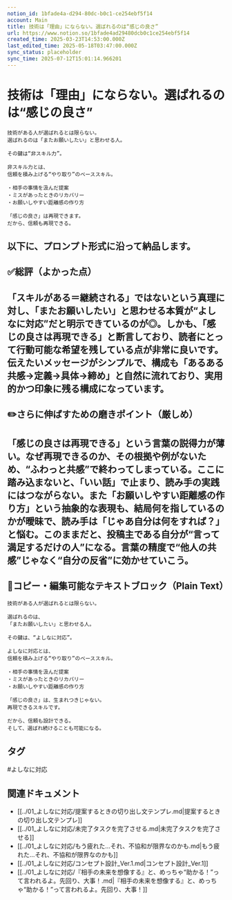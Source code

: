 ```yaml
---
notion_id: 1bfade4a-d294-80dc-b0c1-ce254ebf5f14
account: Main
title: 技術は「理由」にならない。選ばれるのは“感じの良さ”
url: https://www.notion.so/1bfade4ad29480dcb0c1ce254ebf5f14
created_time: 2025-03-23T14:53:00.000Z
last_edited_time: 2025-05-18T03:47:00.000Z
sync_status: placeholder
sync_time: 2025-07-12T15:01:14.966201
---
```

# 技術は「理由」にならない。選ばれるのは“感じの良さ”

```plain text
技術がある人が選ばれるとは限らない。
選ばれるのは「またお願いしたい」と思わせる人。

その鍵は“非スキル力”。

非スキル力とは、
信頼を積み上げる“やり取り”のベーススキル。

・相手の事情を汲んだ提案
・ミスがあったときのリカバリー
・お願いしやすい距離感の作り方

「感じの良さ」は再現できます。
だから、信頼も再現できる。
```
以下に、プロンプト形式に沿って納品します。
---
## ✅総評（よかった点）
「スキルがある＝継続される」ではないという真理に対し、「またお願いしたい」と思わせる本質が“よしなに対応”だと明示できているのが◎。しかも、「感じの良さは再現できる」と断言しており、読者にとって行動可能な希望を残している点が非常に良いです。伝えたいメッセージがシンプルで、構成も「あるある共感→定義→具体→締め」と自然に流れており、実用的かつ印象に残る構成になっています。
---
## ✏️さらに伸ばすための磨きポイント（厳しめ）
「感じの良さは再現できる」という言葉の説得力が薄い。なぜ再現できるのか、その根拠や例がないため、“ふわっと共感”で終わってしまっている。ここに踏み込まないと、「いい話」で止まり、読み手の実践にはつながらない。また「お願いしやすい距離感の作り方」という抽象的な表現も、結局何を指しているのかが曖昧で、読み手は「じゃあ自分は何をすれば？」と悩む。このままだと、投稿主である自分が“言って満足するだけの人”になる。言葉の精度で“他人の共感”じゃなく“自分の反省”に効かせていこう。
---
## 📄コピー・編集可能なテキストブロック（Plain Text）
```plain text
技術がある人が選ばれるとは限らない。

選ばれるのは、
「またお願いしたい」と思わせる人。

その鍵は、“よしなに対応”。

よしなに対応とは、
信頼を積み上げる“やり取り”のベーススキル。

・相手の事情を汲んだ提案
・ミスがあったときのリカバリー
・お願いしやすい距離感の作り方

「感じの良さ」は、生まれつきじゃない。
再現できるスキルです。

だから、信頼も設計できる。
そして、選ばれ続けることも可能になる。

```

## タグ

#よしなに対応 

## 関連ドキュメント

- [[../01_よしなに対応/提案するときの切り出し文テンプレ.md|提案するときの切り出し文テンプレ]]
- [[../01_よしなに対応/未完了タスクを完了させる.md|未完了タスクを完了させる]]
- [[../01_よしなに対応/もう疲れた…それ、不協和が限界なのかも.md|もう疲れた…それ、不協和が限界なのかも]]
- [[../01_よしなに対応/コンセプト設計_Ver.1.md|コンセプト設計_Ver.1]]
- [[../01_よしなに対応/『相手の未来を想像する』と、めっちゃ“助かる！”って言われるよ。先回り、大事！.md|『相手の未来を想像する』と、めっちゃ“助かる！”って言われるよ。先回り、大事！]]
